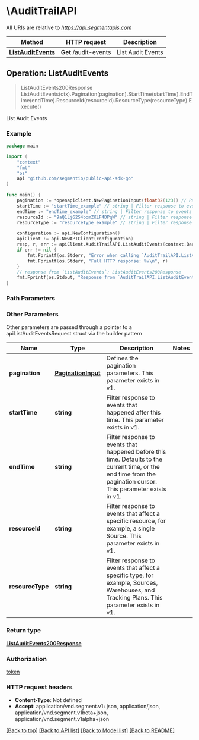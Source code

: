 # \AuditTrailAPI

All URIs are relative to *https://api.segmentapis.com*

Method | HTTP request | Description
------------- | ------------- | -------------
[**ListAuditEvents**](AuditTrailAPI.md#ListAuditEvents) | **Get** /audit-events | List Audit Events



## Operation: ListAuditEvents

> ListAuditEvents200Response ListAuditEvents(ctx).Pagination(pagination).StartTime(startTime).EndTime(endTime).ResourceId(resourceId).ResourceType(resourceType).Execute()

List Audit Events



### Example

```go
package main

import (
    "context"
    "fmt"
    "os"
    api "github.com/segmentio/public-api-sdk-go"
)

func main() {
    pagination := *openapiclient.NewPaginationInput(float32(123)) // PaginationInput | Defines the pagination parameters.  This parameter exists in v1.
    startTime := "startTime_example" // string | Filter response to events that happened after this time.  This parameter exists in v1. (optional)
    endTime := "endTime_example" // string | Filter response to events that happened before this time. Defaults to the current time, or the end time from the pagination cursor.  This parameter exists in v1. (optional)
    resourceId := "9aQ1Lj62S4bomZKLF4DPqW" // string | Filter response to events that affect a specific resource, for example, a single Source.  This parameter exists in v1. (optional)
    resourceType := "resourceType_example" // string | Filter response to events that affect a specific type, for example, Sources, Warehouses, and Tracking Plans.  This parameter exists in v1. (optional)

    configuration := api.NewConfiguration()
    apiClient := api.NewAPIClient(configuration)
    resp, r, err := apiClient.AuditTrailAPI.ListAuditEvents(context.Background()).Pagination(pagination).StartTime(startTime).EndTime(endTime).ResourceId(resourceId).ResourceType(resourceType).Execute()
    if err != nil {
        fmt.Fprintf(os.Stderr, "Error when calling `AuditTrailAPI.ListAuditEvents``: %v\n", err)
        fmt.Fprintf(os.Stderr, "Full HTTP response: %v\n", r)
    }
    // response from `ListAuditEvents`: ListAuditEvents200Response
    fmt.Fprintf(os.Stdout, "Response from `AuditTrailAPI.ListAuditEvents`: %v\n", resp)
}
```

### Path Parameters



### Other Parameters

Other parameters are passed through a pointer to a apiListAuditEventsRequest struct via the builder pattern


Name | Type | Description  | Notes
------------- | ------------- | ------------- | -------------
 **pagination** | [**PaginationInput**](PaginationInput.md) | Defines the pagination parameters.  This parameter exists in v1. | 
 **startTime** | **string** | Filter response to events that happened after this time.  This parameter exists in v1. | 
 **endTime** | **string** | Filter response to events that happened before this time. Defaults to the current time, or the end time from the pagination cursor.  This parameter exists in v1. | 
 **resourceId** | **string** | Filter response to events that affect a specific resource, for example, a single Source.  This parameter exists in v1. | 
 **resourceType** | **string** | Filter response to events that affect a specific type, for example, Sources, Warehouses, and Tracking Plans.  This parameter exists in v1. | 

### Return type

[**ListAuditEvents200Response**](ListAuditEvents200Response.md)

### Authorization

[token](../README.md#token)

### HTTP request headers

- **Content-Type**: Not defined
- **Accept**: application/vnd.segment.v1+json, application/json, application/vnd.segment.v1beta+json, application/vnd.segment.v1alpha+json

[[Back to top]](#) [[Back to API list]](../README.md#documentation-for-api-endpoints)
[[Back to Model list]](../README.md#documentation-for-models)
[[Back to README]](../README.md)

